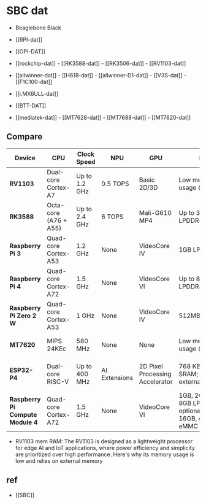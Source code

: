 
# SBC dat 


- Beaglebone Black

- [[RPI-dat]] 

- [[OPI-DAT]]

- [[rockchip-dat]] - [[RK3588-dat]] - [[RK3506-dat]] - [[RV1103-dat]]

- [[allwinner-dat]] - [[H618-dat]] - [[allwinner-D1-dat]] - [[V3S-dat]] - [[F1C100-dat]]

- [[i.MX6ULL-dat]]

- [[BTT-DAT]]

- [[mediatek-dat]] - [[MT7628-dat]] - [[MT7688-dat]] - [[MT7620-dat]]


## Compare 

| Device                   | CPU                        | Clock Speed   | NPU           | GPU                             | RAM                                          | Multimedia                    | Connectivity                            | Target Use Case             | Power Efficiency | Price Range |
|--------------------------|----------------------------|---------------|---------------|--------------------------------|----------------------------------------------|-------------------------------|----------------------------------------|------------------------------|------------------|-------------|
| **RV1103**               | Dual-core Cortex-A7        | Up to 1.2 GHz | 0.5 TOPS      | Basic 2D/3D                     | Low memory usage (external)                  | Basic H.264/VP8 decoding      | Basic (IoT focus)                       | Edge AI, IoT, low power      | High             | Low         |
| **RK3588**               | Octa-core (A76 + A55)      | Up to 2.4 GHz | 6 TOPS        | Mali-G610 MP4                   | Up to 32GB LPDDR4X/LPDDR5                    | 8K H.265/VP9 decoding         | PCIe, USB 3.0, HDMI                     | AI, 8K media, high-end apps  | Moderate         | High        |
| **Raspberry Pi 3**       | Quad-core Cortex-A53       | 1.2 GHz       | None          | VideoCore IV                    | 1GB LPDDR2                                   | 1080p H.264 decoding          | HDMI, USB 2.0                           | DIY, education, IoT          | Moderate         | Low         |
| **Raspberry Pi 4**       | Quad-core Cortex-A72       | 1.5 GHz       | None          | VideoCore VI                    | Up to 8GB LPDDR4                             | 4K H.265/VP9 decoding         | HDMI, USB 3.0, Gigabit Ethernet         | Desktop replacement, IoT     | Moderate         | Moderate    |
| **Raspberry Pi Zero 2 W**| Quad-core Cortex-A53       | 1 GHz         | None          | VideoCore IV                    | 512MB LPDDR2                                 | 1080p H.264 decoding          | HDMI, USB OTG                           | IoT, ultra-low power         | High             | Very Low    |
| **MT7620**               | MIPS 24KEc                 | 580 MHz       | None          | None                            | Low memory usage (external)                  | None                          | Wi-Fi, Ethernet, USB 2.0                | Routers, IoT, networking     | High             | Very Low    |
| **ESP32-P4**             | Dual-core RISC-V           | Up to 400 MHz | AI Extensions | 2D Pixel Processing Accelerator | 768 KB on-chip SRAM; supports external PSRAM | H.264 and JPEG codecs support | USB OTG 2.0 HS, Ethernet, SDIO Host 3.0 | HMI, edge computing, IoT     | High             | Low         |
| **Raspberry Pi Compute Module 4** | Quad-core Cortex-A72 | 1.5 GHz | None | VideoCore VI | 1GB, 2GB, 4GB, or 8GB LPDDR4; optional 8GB, 16GB, or 32GB eMMC | 4K H.265/VP9 decoding | Optional Wi-Fi, Gigabit Ethernet, PCIe | Embedded systems, industrial applications | High | $25 - $90 |



- RV1103 mem RAM: The RV1103 is designed as a lightweight processor for edge AI and IoT applications, where power efficiency and simplicity are prioritized over high performance. Here's why its memory usage is low and relies on external memory








## ref 

- [[SBC]]



